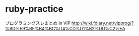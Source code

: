 # ruby-practice
プログラミングスレまとめ in VIP  http://wiki.fdiary.net/vipprog/?%BD%E9%BF%B4%BC%D4%CD%D1%B2%DD%C2%EA
